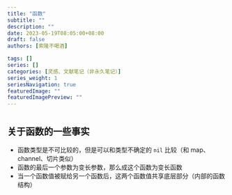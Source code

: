 ```yaml
---
title: "函数"
subtitle: ""
description: ""
date: 2023-05-19T08:05:00+08:00
draft: false
authors: [索隆不喝酒]

tags: []
series: []
categories: [灵感、文献笔记（非永久笔记）]
series_weight: 1
seriesNavigation: true
featuredImage: ""
featuredImagePreview: ""
---
```

<!--more-->
#

## 关于函数的一些事实

- 函数类型是不可比较的，但是可以和类型不确定的 `nil` 比较（和 map、channel、切片类似）
- 函数的最后一个参数为变长参数，那么成这个函数为变长函数
- 当一个函数值被赋给另一个函数后，这两个函数值共享底层部分（内部的函数结构）